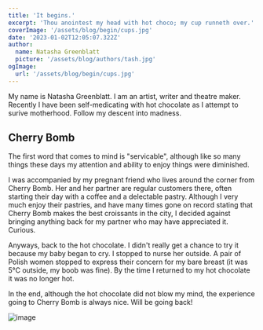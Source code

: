 ```yaml
---
title: 'It begins.'
excerpt: 'Thou anointest my head with hot choco; my cup runneth over.'
coverImage: '/assets/blog/begin/cups.jpg'
date: '2023-01-02T12:05:07.322Z'
author:
  name: Natasha Greenblatt
  picture: '/assets/blog/authors/tash.jpg'
ogImage:
  url: '/assets/blog/begin/cups.jpg'
---
```


My name is Natasha Greenblatt. I am an artist, writer and theatre maker. Recently I have been self-medicating with hot chocolate as I attempt to surive motherhood. Follow my descent into madness.

## Cherry Bomb

The first word that comes to mind is "servicable", although like so many things these days my attention and ability to enjoy things were diminished.

I was accompanied by my pregnant friend who lives around the corner from Cherry Bomb. Her and her partner are regular customers there, often starting their day with a coffee and a delectable pastry. Although I very much enjoy their pastries, and have many times gone on record stating that Cherry Bomb makes the best croissants in the city, I decided against bringing anything back for my partner who may have appreciated it. Curious.

Anyways, back to the hot chocolate. I didn't really get a chance to try it because my baby began to cry. I stopped to nurse her outside. A pair of Polish women stopped to express their concern for my bare breast (it was 5°C outside, my boob was fine). By the time I returned to my hot chocolate it was no longer hot.

In the end, although the hot chocolate did not blow my mind, the experience going to Cherry Bomb is always nice. Will be going back!

![image](/assets/blog/begin/cchc.jpg)

